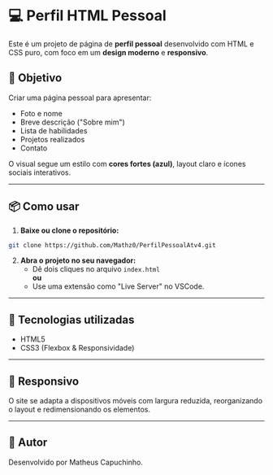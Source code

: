# 💻 Perfil HTML Pessoal

Este é um projeto de página de **perfil pessoal** desenvolvido com HTML e CSS puro, com foco em um **design moderno** e **responsivo**.

## 🎯 Objetivo

Criar uma página pessoal para apresentar:
- Foto e nome
- Breve descrição ("Sobre mim")
- Lista de habilidades
- Projetos realizados
- Contato

O visual segue um estilo com **cores fortes (azul)**, layout claro e ícones sociais interativos.

---

## 📦 Como usar

1. **Baixe ou clone o repositório:**
```bash
git clone https://github.com/Mathz0/PerfilPessoalAtv4.git
```

2. **Abra o projeto no seu navegador:**
   - Dê dois cliques no arquivo `index.html`  
   **ou**
   - Use uma extensão como "Live Server" no VSCode.

---

## 🧪 Tecnologias utilizadas

- HTML5
- CSS3 (Flexbox & Responsividade)


---

## 📱 Responsivo

O site se adapta a dispositivos móveis com largura reduzida, reorganizando o layout e redimensionando os elementos.

---

## 🧑 Autor

Desenvolvido por Matheus Capuchinho.  

